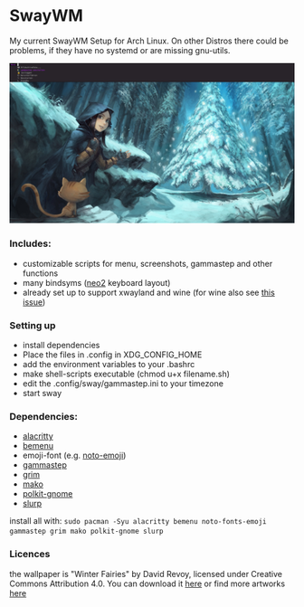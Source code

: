 # SwayWM
My current SwayWM Setup for Arch Linux. On other Distros there could be problems, if they have no systemd or are missing gnu-utils.

![](https://github.com/Leaced/Sway-config/blob/main/screenshot-2023-03-23-170929.png)

### Includes:
- customizable scripts for menu, screenshots, gammastep and other functions
- many bindsyms ([neo2](https://www.neo-layout.org/) keyboard layout)
- already set up to support xwayland and wine (for wine also see [this issue](https://wiki.archlinux.org/title/Sway#Mouse_not_working_in_WINE_applications))

### Setting up
- install dependencies
- Place the files in .config in XDG_CONFIG_HOME
- add the environment variables to your .bashrc
- make shell-scripts executable (chmod u+x filename.sh)
- edit the .config/sway/gammastep.ini to your timezone
- start sway

### Dependencies:
- [alacritty](https://github.com/alacritty/alacritty)
- [bemenu](https://github.com/Cloudef/bemenu)
- emoji-font (e.g. [noto-emoji](https://github.com/googlefonts/noto-emoji))
- [gammastep](https://gitlab.com/chinstrap/gammastep)
- [grim](https://sr.ht/~emersion/grim/)
- [mako](https://github.com/emersion/mako)
- [polkit-gnome](https://gitlab.gnome.org/Archive/policykit-gnome)
- [slurp](https://github.com/emersion/slurp)

install all with: ```sudo pacman -Syu alacritty bemenu noto-fonts-emoji gammastep grim mako polkit-gnome slurp```

### Licences
the wallpaper is "Winter Fairies" by David Revoy, licensed under Creative Commons Attribution 4.0.
You can download it [here](https://www.peppercarrot.com/en/viewer/artworks-src__2020-12-21_Winter-Fairies_by-David-Revoy.html) or find more artworks [here](https://www.peppercarrot.com/en/artworks/artworks.html)
